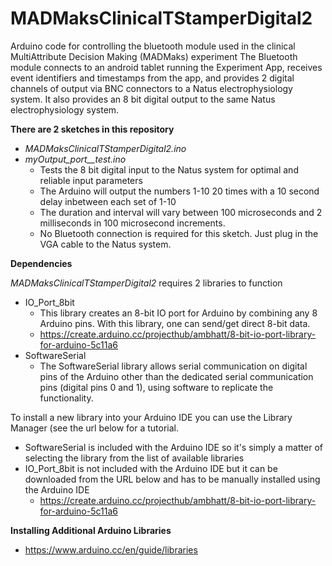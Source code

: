 # MADMaksClinicalTStamperDigital2
Arduino code for controlling the bluetooth module used in the clinical MultiAttribute Decision Making (MADMaks) experiment
The Bluetooth module connects to an android tablet running the Experiment App, receives event identifiers and timestamps from the app, and provides 2 digital channels of output via BNC connectors to a Natus electrophysiology system. It also provides an 8 bit digital output to the same Natus electrophysiology system. 

**There are 2 sketches in this repository**
* *MADMaksClinicalTStamperDigital2.ino*
* *myOutput_port__test.ino*
  * Tests the 8 bit digital input to the Natus system for optimal and reliable input parameters
  * The Arduino will output the numbers 1-10 20 times with a 10 second delay inbetween each set of 1-10
  * The duration and interval will vary between 100 microseconds and 2 milliseconds in 100 microsecond increments. 
  * No Bluetooth connection is required for this sketch. Just plug in the VGA cable to the Natus system.   

**Dependencies**

*MADMaksClinicalTStamperDigital2* requires 2 libraries to function 
* IO_Port_8bit
  * This library creates an 8-bit IO port for Arduino by combining any 8 Arduino pins. With this library, one can send/get direct 8-bit data.
  * https://create.arduino.cc/projecthub/ambhatt/8-bit-io-port-library-for-arduino-5c11a6  
* SoftwareSerial
  * The SoftwareSerial library allows serial communication on digital pins of the Arduino other than the dedicated serial communication pins (digital pins 0 and 1), using software to replicate the functionality.

To install a new library into your Arduino IDE you can use the Library Manager (see the url below for a tutorial.
* SoftwareSerial is included with the Arduino IDE so it's simply a matter of selecting the library from the list of available libraries
* IO_Port_8bit is not included with the Arduino IDE but it can be downloaded from the URL below and has to be manually installed using the Arduino IDE
  * https://create.arduino.cc/projecthub/ambhatt/8-bit-io-port-library-for-arduino-5c11a6  

**Installing Additional Arduino Libraries**
* https://www.arduino.cc/en/guide/libraries
